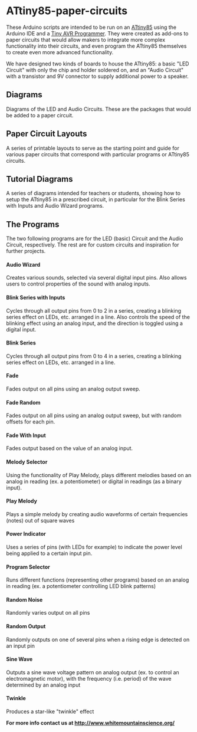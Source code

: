 #  ATtiny85-paper-circuits
These Arduino scripts are intended to be run on an [ATtiny85](https://www.sparkfun.com/products/9378) using the Arduino IDE and a [Tiny AVR Programmer](https://learn.sparkfun.com/tutorials/tiny-avr-programmer-hookup-guide/). They were created as add-ons to paper circuits that would allow makers to integrate more complex functionality into their circuits, and even program the ATtiny85 themselves to create even more advanced functionality.

We have designed two kinds of boards to house the ATtiny85: a basic "LED Circuit" with only the chip and holder soldered on, and an "Audio Circuit" with a transistor and 9V connector to supply additional power to a speaker.

## Diagrams
Diagrams of the LED and Audio Circuits. These are the packages that would be added to a paper circuit.

## Paper Circuit Layouts
A series of printable layouts to serve as the starting point and guide for various paper circuits that correspond with particular programs or ATtiny85 circuits.

## Tutorial Diagrams
A series of diagrams intended for teachers or students, showing how to setup the ATtiny85 in a prescribed circuit, in particular for the Blink Series with Inputs and Audio Wizard programs.

## The Programs
The two following programs are for the LED (basic) Circuit and the Audio Circuit, respectively. The rest are for custom circuits and inspiration for further projects.

#### Audio Wizard
Creates various sounds, selected via several digital input pins. Also allows users to control properties of the sound with analog inputs.
#### Blink Series with Inputs
Cycles through all output pins from 0 to 2 in a series, creating a blinking series effect on LEDs, etc. arranged in a line. Also controls the speed of the blinking effect using an analog input, and the direction is toggled using a digital input.
#### Blink Series
Cycles through all output pins from 0 to 4 in a series, creating a blinking series effect on LEDs, etc. arranged in a line.
#### Fade
Fades output on all pins using an analog output sweep.
#### Fade Random
Fades output on all pins using an analog output sweep, but with random offsets for each pin.
#### Fade With Input
Fades output based on the value of an analog input.
#### Melody Selector
Using the functionality of Play Melody, plays different melodies based on an analog in reading (ex. a potentiometer) or digital in readings (as a binary input).
#### Play Melody
Plays a simple melody by creating audio waveforms of certain frequencies (notes) out of square waves
#### Power Indicator
Uses a series of pins (with LEDs for example) to indicate the power level being applied to a certain input pin.
#### Program Selector
Runs different functions (representing other programs) based on an analog in reading (ex. a potentiometer controlling LED blink patterns)
#### Random Noise
Randomly varies output on all pins
#### Random Output
Randomly outputs on one of several pins when a rising edge is detected on an input pin
#### Sine Wave
Outputs a sine wave voltage pattern on analog output (ex. to control an electromagnetic motor), with the frequency (i.e. period) of the wave determined by an analog input
#### Twinkle
Produces a star-like "twinkle" effect

**For more info contact us at http://www.whitemountainscience.org/**
